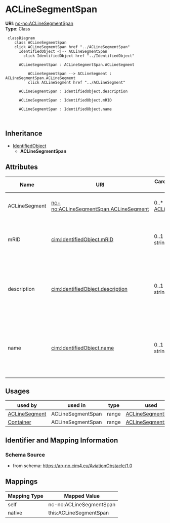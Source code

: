 # ACLineSegmentSpan



**URI**: [nc-no:ACLineSegmentSpan](https://ap-no.cim4.eu/AviationObstacle/1.0#ACLineSegmentSpan)<br />
**Type**: Class




```mermaid
 classDiagram
    class ACLineSegmentSpan
    click ACLineSegmentSpan href "../ACLineSegmentSpan"
      IdentifiedObject <|-- ACLineSegmentSpan
        click IdentifiedObject href "../IdentifiedObject"
      
      ACLineSegmentSpan : ACLineSegmentSpan.ACLineSegment
        
          ACLineSegmentSpan --> ACLineSegment : ACLineSegmentSpan.ACLineSegment
          click ACLineSegment href "../ACLineSegment"
        
      ACLineSegmentSpan : IdentifiedObject.description
        
      ACLineSegmentSpan : IdentifiedObject.mRID
        
      ACLineSegmentSpan : IdentifiedObject.name
        
      
```





## Inheritance
* [IdentifiedObject](IdentifiedObject.md)
    * **ACLineSegmentSpan**



## Attributes


| Name | URI | Cardinality and Range | Description | Inheritance |
| ---  | --- | --- | --- | --- |
| ACLineSegment | [nc-no:ACLineSegmentSpan.ACLineSegment](https://ap-no.cim4.eu/AviationObstacle/1.0#ACLineSegmentSpan.ACLineSegment) | 0..* <br />  [ACLineSegment](ACLineSegment.md)  | The associated AC Line Segment | direct |
| mRID | [cim:IdentifiedObject.mRID](http://iec.ch/TC57/CIM100#IdentifiedObject.mRID) | 0..1 <br />  string  | Master resource identifier issued by a model authority | [IdentifiedObject](IdentifiedObject.md) |
| description | [cim:IdentifiedObject.description](http://iec.ch/TC57/CIM100#IdentifiedObject.description) | 0..1 <br />  string  | The description is a free human readable text describing or naming the object | [IdentifiedObject](IdentifiedObject.md) |
| name | [cim:IdentifiedObject.name](http://iec.ch/TC57/CIM100#IdentifiedObject.name) | 0..1 <br />  string  | The name is any free human readable and possibly non unique text naming the o... | [IdentifiedObject](IdentifiedObject.md) |





## Usages

| used by | used in | type | used |
| ---  | --- | --- | --- |
| [ACLineSegment](ACLineSegment.md) | ACLineSegmentSpan | range | [ACLineSegmentSpan](ACLineSegmentSpan.md) |
| [Container](Container.md) | ACLineSegmentSpan | range | [ACLineSegmentSpan](ACLineSegmentSpan.md) |






## Identifier and Mapping Information







### Schema Source


* from schema: https://ap-no.cim4.eu/AviationObstacle/1.0





## Mappings

| Mapping Type | Mapped Value |
| ---  | ---  |
| self | nc-no:ACLineSegmentSpan |
| native | this:ACLineSegmentSpan |




